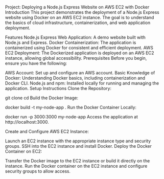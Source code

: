 Project: Deploying a Node.js Express Website on AWS EC2 with Docker
Introduction
This project demonstrates the deployment of a Node.js Express website using Docker on an AWS EC2 instance. The goal is to understand the basics of cloud infrastructure, containerization, and web application deployment.

Features
Node.js Express Web Application: A demo website built with Node.js and Express.
Docker Containerization: The application is containerized using Docker for consistent and efficient deployment.
AWS EC2 Deployment: The Dockerized application is deployed on an AWS EC2 instance, allowing global accessibility.
Prerequisites
Before you begin, ensure you have the following:

AWS Account: Set up and configure an AWS account.
Basic Knowledge of Docker: Understanding Docker basics, including containerization and Docker CLI.
Node.js and npm: Installed locally for running and managing the application.
Setup Instructions
Clone the Repository:


git clone <repository-url>
cd <repository-folder>
Build the Docker Image:


docker build -t my-node-app .
Run the Docker Container Locally:


docker run -p 3000:3000 my-node-app
Access the application at http://localhost:3000.

Create and Configure AWS EC2 Instance:

Launch an EC2 instance with the appropriate instance type and security groups.
SSH into the EC2 instance and install Docker.
Deploy the Docker Container on EC2:

Transfer the Docker image to the EC2 instance or build it directly on the instance.
Run the Docker container on the EC2 instance and configure security groups to allow access.
